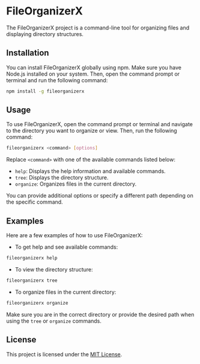 # FileOrganizerX

The FileOrganizerX project is a command-line tool for organizing files and displaying directory structures.

## Installation

You can install FileOrganizerX globally using npm. Make sure you have Node.js installed on your system. Then, open the command prompt or terminal and run the following command:

```bash
npm install -g fileorganizerx
```

<!-- Add any additional instructions or prerequisites if necessary -->

## Usage

To use FileOrganizerX, open the command prompt or terminal and navigate to the directory you want to organize or view. Then, run the following command:

```bash
fileorganizerx <command> [options]
```

Replace `<command>` with one of the available commands listed below:

<!-- Add a description for each command -->

- `help`: Displays the help information and available commands.
- `tree`: Displays the directory structure.
- `organize`: Organizes files in the current directory.

You can provide additional options or specify a different path depending on the specific command.

## Examples

Here are a few examples of how to use FileOrganizerX:

<!-- Provide usage examples for each command -->

- To get help and see available commands:

```bash
fileorganizerx help
```

- To view the directory structure:

```bash
fileorganizerx tree
```

- To organize files in the current directory:

```bash
fileorganizerx organize
```

<!-- Add any additional examples or use cases if necessary -->

Make sure you are in the correct directory or provide the desired path when using the `tree` or `organize` commands.

<!-- Add any additional sections, such as "Configuration" or "Contributing", if necessary -->

## License

This project is licensed under the [MIT License](LICENSE).

